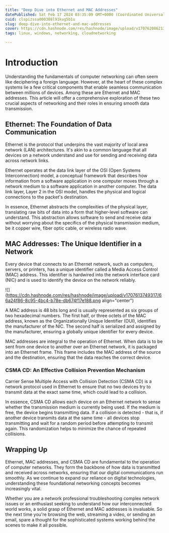 ```yaml
---
title: "Deep Dive into Ethernet and MAC Addresses"
datePublished: Sat Feb 17 2024 03:35:09 GMT+0000 (Coordinated Universal Time)
cuid: clspizssa000308l91kug5b1u
slug: deep-dive-into-ethernet-and-mac-addresses
cover: https://cdn.hashnode.com/res/hashnode/image/upload/v1707620862130/28dcd0a5-b9c2-4a8f-9398-61eb7885c123.png
tags: linux, windows, networking, cloudnetworking

---
```


# Introduction

Understanding the fundamentals of computer networking can often seem like deciphering a foreign language. However, at the heart of these complex systems lie a few critical components that enable seamless communication between millions of devices. Among these are Ethernet and MAC addresses. This article will offer a comprehensive exploration of these two crucial aspects of networking and their roles in ensuring smooth data transmission.

## Ethernet: The Foundation of Data Communication

Ethernet is the protocol that underpins the vast majority of local area network (LAN) architectures. It's akin to a common language that all devices on a network understand and use for sending and receiving data across network links.

Ethernet operates at the data link layer of the OSI (Open Systems Interconnection) model, a conceptual framework that describes how information from a software application in one computer moves through a network medium to a software application in another computer. The data link layer, Layer 2 in the OSI model, handles the physical and logical connections to the packet's destination.

In essence, Ethernet abstracts the complexities of the physical layer, translating raw bits of data into a form that higher-level software can understand. This abstraction allows software to send and receive data without worrying about the specifics of the physical transmission medium, be it copper wire, fiber optic cable, or wireless radio wave.

## MAC Addresses: The Unique Identifier in a Network

Every device that connects to an Ethernet network, such as computers, servers, or printers, has a unique identifier called a Media Access Control (MAC) address. This identifier is hardwired into the network interface card (NIC) and is used to identify the device on the network reliably.

![](https://cdn.hashnode.com/res/hashnode/image/upload/v1707613749317/66a24f86-8c95-4bc4-b78e-db674f17e188.png align="center")

A MAC address is 48 bits long and is usually represented as six groups of two hexadecimal numbers. The first half, or three octets of the MAC address, known as the Organizationally Unique Identifier (OUI), identifies the manufacturer of the NIC. The second half is serialized and assigned by the manufacturer, ensuring a globally unique identifier for every device.

MAC addresses are integral to the operation of Ethernet. When data is to be sent from one device to another over an Ethernet network, it is packaged into an Ethernet frame. This frame includes the MAC address of the source and the destination, ensuring that the data reaches the correct device.

### CSMA CD: An Effective Collision Prevention Mechanism

Carrier Sense Multiple Access with Collision Detection (CSMA CD) is a network protocol used in Ethernet to ensure that no two devices try to transmit data at the exact same time, which could lead to a collision.

In essence, CSMA CD allows each device on an Ethernet network to sense whether the transmission medium is currently being used. If the medium is free, the device begins transmitting data. If a collision is detected - that is, if another device transmits data at the same time - all devices stop transmitting and wait for a random period before attempting to transmit again. This randomization helps to minimize the chance of repeated collisions.

## Wrapping Up

Ethernet, MAC addresses, and CSMA CD are fundamental to the operation of computer networks. They form the backbone of how data is transmitted and received across networks, ensuring that our digital communications run smoothly. As we continue to expand our reliance on digital technologies, understanding these foundational networking concepts becomes increasingly vital.

Whether you are a network professional troubleshooting complex network issues or an enthusiast seeking to understand how our interconnected world works, a solid grasp of Ethernet and MAC addresses is invaluable. So the next time you're browsing the web, streaming a video, or sending an email, spare a thought for the sophisticated systems working behind the scenes to make it all possible.